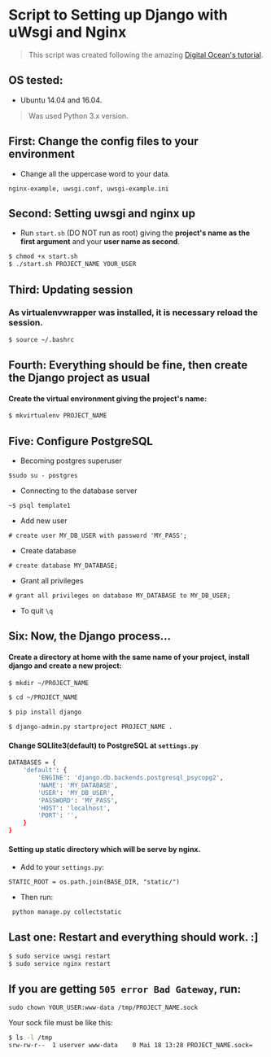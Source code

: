# Script to Setting up Django with uWsgi and Nginx

>This script was created following the amazing [Digital Ocean's tutorial](https://www.digitalocean.com/community/tutorials/how-to-serve-django-applications-with-uwsgi-and-nginx-on-ubuntu-14-04).

## OS tested:
* Ubuntu 14.04 and 16.04.

>Was used Python 3.x version.

## First: Change the config files to your environment

* Change all the uppercase word to your data.

`nginx-example, uwsgi.conf, uwsgi-example.ini`


## Second: Setting uwsgi and nginx up

* Run `start.sh` (DO NOT run as root) giving the **project's name as the first argument** and your **user name as second**.

```sh
$ chmod +x start.sh
$ ./start.sh PROJECT_NAME YOUR_USER
```
## Third: Updating session

### As virtualenvwrapper was installed, it is necessary reload the session.
```sh
$ source ~/.bashrc
```

## Fourth: Everything should be fine, then create the Django project as usual

#### Create the virtual environment giving the project's name:
```sh
$ mkvirtualenv PROJECT_NAME
```

## Five: Configure PostgreSQL

* Becoming postgres superuser 

`$sudo su - postgres`

* Connecting to the database server

`~$ psql template1`

* Add new user

`# create user MY_DB_USER with password 'MY_PASS';`

* Create database

`# create database MY_DATABASE;`

* Grant all privileges

`# grant all privileges on database MY_DATABASE to MY_DB_USER;`

* To quit
`\q`


## Six: Now, the Django process...

#### Create a directory at home with the same name of your project, install django and create a new project:
```sh
$ mkdir ~/PROJECT_NAME

$ cd ~/PROJECT_NAME

$ pip install django

$ django-admin.py startproject PROJECT_NAME .
```

#### Change SQLlite3(default) to PostgreSQL at `settings.py`

```sh
DATABASES = {
    'default': {
        'ENGINE': 'django.db.backends.postgresql_psycopg2',
        'NAME': 'MY_DATABASE',
        'USER': 'MY_DB_USER',
        'PASSWORD': 'MY_PASS',
        'HOST': 'localhost',
        'PORT': '',
    }
}
```

#### Setting up static directory which will be serve by nginx.

* Add to your `settings.py`:

`STATIC_ROOT = os.path.join(BASE_DIR, "static/")`

* Then run:
```sh
 python manage.py collectstatic
```

## Last one: Restart and everything should work. :]
```sh
$ sudo service uwsgi restart
$ sudo service nginx restart
```

## If you are getting `505 error Bad Gateway`, run:
`sudo chown YOUR_USER:www-data /tmp/PROJECT_NAME.sock`

Your sock file must be like this:
```sh
$ ls -l /tmp
srw-rw-r--  1 userver www-data    0 Mai 18 13:28 PROJECT_NAME.sock=
```
